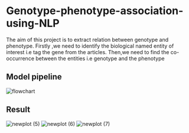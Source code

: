 # Genotype-phenotype-association-using-NLP

The aim of this project is to extract relation between genotype and phenotype. 
Firstly ,we need to identify the biological named entity of interest i.e tag the gene from the articles.
Then,we need to find the co-occurrence between the entities i.e genotype and the phenotype
## Model pipeline 

![flowchart](https://user-images.githubusercontent.com/91667232/181785955-1c8de92a-0995-4e50-b252-46918ef9e8e0.png)

## Result
![newplot (5)](https://user-images.githubusercontent.com/91667232/181789127-1a19b6cd-9658-458c-ac06-e98fabb55a87.png)
![newplot (6)](https://user-images.githubusercontent.com/91667232/181789135-346743d0-b498-4645-a354-3debdbe5298c.png)
![newplot (7)](https://user-images.githubusercontent.com/91667232/181789143-72af4421-80a8-42d9-bc2f-26aeae21f104.png)
